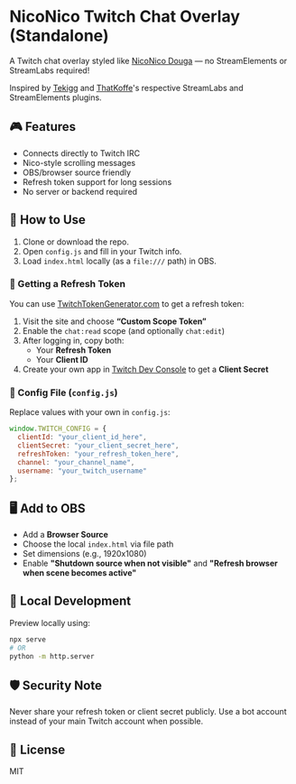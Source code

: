 # NicoNico Twitch Chat Overlay (Standalone)

A Twitch chat overlay styled like [NicoNico Douga](https://www.nicovideo.jp/) — no StreamElements or StreamLabs required!

Inspired by [Tekigg](https://github.com/tekigg/niconico-twitch) and [ThatKoffe](https://github.com/ThatKoffe/niconico-twitch)'s respective StreamLabs and StreamElements plugins.

## 🎮 Features

- Connects directly to Twitch IRC
- Nico-style scrolling messages
- OBS/browser source friendly
- Refresh token support for long sessions
- No server or backend required

## 🚀 How to Use

1. Clone or download the repo.
2. Open `config.js` and fill in your Twitch info.
3. Load `index.html` locally (as a `file:///` path) in OBS.

### 🔐 Getting a Refresh Token

You can use [TwitchTokenGenerator.com](https://twitchtokengenerator.com) to get a refresh token:

1. Visit the site and choose **“Custom Scope Token”**
2. Enable the `chat:read` scope (and optionally `chat:edit`)
3. After logging in, copy both:
   - Your **Refresh Token**
   - Your **Client ID**
4. Create your own app in [Twitch Dev Console](https://dev.twitch.tv/console/apps) to get a **Client Secret**

### 📁 Config File (`config.js`)

Replace values with your own in `config.js`:

```js
window.TWITCH_CONFIG = {
  clientId: "your_client_id_here",
  clientSecret: "your_client_secret_here",
  refreshToken: "your_refresh_token_here",
  channel: "your_channel_name",
  username: "your_twitch_username"
};
```

## 🖥️ Add to OBS

- Add a **Browser Source**
- Choose the local `index.html` via file path
- Set dimensions (e.g., 1920x1080)
- Enable **"Shutdown source when not visible"** and **"Refresh browser when scene becomes active"**

## 🧪 Local Development

Preview locally using:

```bash
npx serve
# OR
python -m http.server
```

## 🛡️ Security Note

Never share your refresh token or client secret publicly.
Use a bot account instead of your main Twitch account when possible.

## 📜 License

MIT
